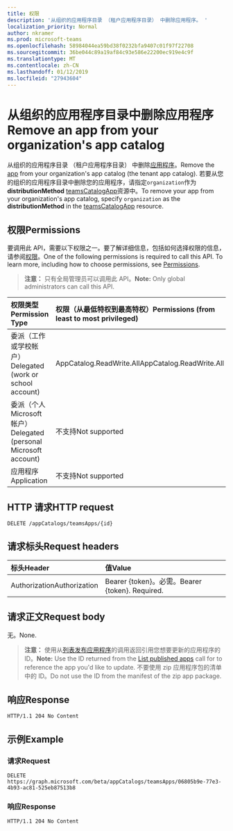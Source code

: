 ```yaml
---
title: 权限
description: '从组织的应用程序目录 （租户应用程序目录） 中删除应用程序。 '
localization_priority: Normal
author: nkramer
ms.prod: microsoft-teams
ms.openlocfilehash: 58984044ea59bd38f0232bfa9407c01f97f22708
ms.sourcegitcommit: 36be044c89a19af84c93e586e22200ec919e4c9f
ms.translationtype: MT
ms.contentlocale: zh-CN
ms.lasthandoff: 01/12/2019
ms.locfileid: "27943604"
---
```

# <a name="remove-an-app-from-your-organizations-app-catalog"></a><span data-ttu-id="b4383-103">从组织的应用程序目录中删除应用程序</span><span class="sxs-lookup"><span data-stu-id="b4383-103">Remove an app from your organization's app catalog</span></span>



<span data-ttu-id="b4383-104">从组织的应用程序目录 （租户应用程序目录） 中删除[应用程序](../resources/teamsapp.md)。</span><span class="sxs-lookup"><span data-stu-id="b4383-104">Remove the [app](../resources/teamsapp.md) from your organization's app catalog (the tenant app catalog).</span></span> <span data-ttu-id="b4383-105">若要从您的组织的应用程序目录中删除您的应用程序，请指定`organization`作为**distributionMethod** [teamsCatalogApp](../resources/teamsapp.md)资源中。</span><span class="sxs-lookup"><span data-stu-id="b4383-105">To remove your app from your organization's app catalog, specify `organization` as the **distributionMethod** in the [teamsCatalogApp](../resources/teamsapp.md) resource.</span></span>

## <a name="permissions"></a><span data-ttu-id="b4383-106">权限</span><span class="sxs-lookup"><span data-stu-id="b4383-106">Permissions</span></span>

<span data-ttu-id="b4383-p102">要调用此 API，需要以下权限之一。要了解详细信息，包括如何选择权限的信息，请参阅[权限](https://developer.microsoft.com/graph/docs/concepts/permissions_reference)。</span><span class="sxs-lookup"><span data-stu-id="b4383-p102">One of the following permissions is required to call this API. To learn more, including how to choose permissions, see [Permissions](https://developer.microsoft.com/graph/docs/concepts/permissions_reference).</span></span>

><span data-ttu-id="b4383-109">**注意：** 只有全局管理员可以调用此 API。</span><span class="sxs-lookup"><span data-stu-id="b4383-109">**Note:** Only global administrators can call this API.</span></span> 

| <span data-ttu-id="b4383-110">权限类型</span><span class="sxs-lookup"><span data-stu-id="b4383-110">Permission Type</span></span>                        | <span data-ttu-id="b4383-111">权限（从最低特权到最高特权）</span><span class="sxs-lookup"><span data-stu-id="b4383-111">Permissions (from least to most privileged)</span></span>|
|:----------------------------------     |:-------------|
| <span data-ttu-id="b4383-112">委派（工作或学校帐户）</span><span class="sxs-lookup"><span data-stu-id="b4383-112">Delegated (work or school account)</span></span>     | <span data-ttu-id="b4383-113">AppCatalog.ReadWrite.All</span><span class="sxs-lookup"><span data-stu-id="b4383-113">AppCatalog.ReadWrite.All</span></span> |
| <span data-ttu-id="b4383-114">委派（个人 Microsoft 帐户）</span><span class="sxs-lookup"><span data-stu-id="b4383-114">Delegated (personal Microsoft account)</span></span> | <span data-ttu-id="b4383-115">不支持</span><span class="sxs-lookup"><span data-stu-id="b4383-115">Not supported</span></span>|
| <span data-ttu-id="b4383-116">应用程序</span><span class="sxs-lookup"><span data-stu-id="b4383-116">Application</span></span>                            | <span data-ttu-id="b4383-117">不支持</span><span class="sxs-lookup"><span data-stu-id="b4383-117">Not supported</span></span>|

## <a name="http-request"></a><span data-ttu-id="b4383-118">HTTP 请求</span><span class="sxs-lookup"><span data-stu-id="b4383-118">HTTP request</span></span>
<!-- { "blockType": "ignored" } -->
```http
DELETE /appCatalogs/teamsApps/{id}
```

## <a name="request-headers"></a><span data-ttu-id="b4383-119">请求标头</span><span class="sxs-lookup"><span data-stu-id="b4383-119">Request headers</span></span>

| <span data-ttu-id="b4383-120">标头</span><span class="sxs-lookup"><span data-stu-id="b4383-120">Header</span></span>        | <span data-ttu-id="b4383-121">值</span><span class="sxs-lookup"><span data-stu-id="b4383-121">Value</span></span>           |
|:--------------|:--------------  |
| <span data-ttu-id="b4383-122">Authorization</span><span class="sxs-lookup"><span data-stu-id="b4383-122">Authorization</span></span> | <span data-ttu-id="b4383-p103">Bearer {token}。必需。</span><span class="sxs-lookup"><span data-stu-id="b4383-p103">Bearer {token}. Required.</span></span>  |

## <a name="request-body"></a><span data-ttu-id="b4383-125">请求正文</span><span class="sxs-lookup"><span data-stu-id="b4383-125">Request body</span></span>

<span data-ttu-id="b4383-126">无。</span><span class="sxs-lookup"><span data-stu-id="b4383-126">None.</span></span>

><span data-ttu-id="b4383-127">**注意：** 使用从[列表发布应用程序](./teamsapp-list.md)的调用返回引用您想要更新的应用程序的 ID。</span><span class="sxs-lookup"><span data-stu-id="b4383-127">**Note:** Use the ID returned from the [List published apps](./teamsapp-list.md) call for to reference the app you'd like to update.</span></span> <span data-ttu-id="b4383-128">不要使用 zip 应用程序包的清单中的 ID。</span><span class="sxs-lookup"><span data-stu-id="b4383-128">Do not use the ID from the manifest of the zip app package.</span></span>

## <a name="response"></a><span data-ttu-id="b4383-129">响应</span><span class="sxs-lookup"><span data-stu-id="b4383-129">Response</span></span>

```
HTTP/1.1 204 No Content
```

## <a name="example"></a><span data-ttu-id="b4383-130">示例</span><span class="sxs-lookup"><span data-stu-id="b4383-130">Example</span></span>

### <a name="request"></a><span data-ttu-id="b4383-131">请求</span><span class="sxs-lookup"><span data-stu-id="b4383-131">Request</span></span>

```http
DELETE https://graph.microsoft.com/beta/appCatalogs/teamsApps/06805b9e-77e3-4b93-ac81-525eb87513b8
```

### <a name="response"></a><span data-ttu-id="b4383-132">响应</span><span class="sxs-lookup"><span data-stu-id="b4383-132">Response</span></span>

```http
HTTP/1.1 204 No Content
```
